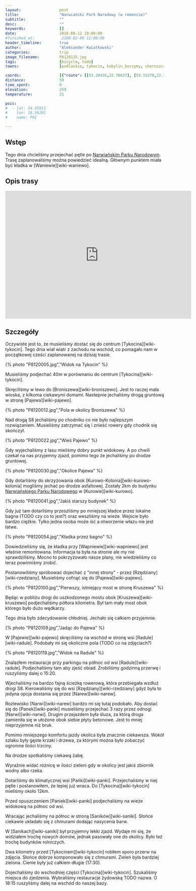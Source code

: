 ```yaml
---
layout:                 post
title:                  "Narwiański Park Narodowy (w remoncie)"
subtitle:               ""
desc:                   ""
keywords:               []
date:                   2018-08-12 19:00:00
#finished_at:            2100-02-09 12:00:00
header_timeline:        true
author:                 "Aleksander Kwiatkowski"
categories:             trip
image_filename:         P8120135.jpg
tags:                   [bicycle, todo]
towns:                  [podlaskie, tykocin, kobylin_borzymy, choroszcz]

coords:                 [{"route": [[53.20435,22.76637], [53.15270,22.74989], [53.11779,22.77873], [53.10481,22.79555], [53.11027,22.78182], [53.12953,22.77564], [53.13314,22.80396], [53.14395,22.79864], [53.15280,22.85512], [53.14786,22.87280], [53.12716,22.87743], [53.15548,22.86559], [53.20825,22.78130]], "type": "bicycle"}]
distance:               59
time_spent:             9
elevation:              259
temperature:            21

pois:
#  - lat: 54.45911
#    lon: 18.56281
#    name: POI

---
```


[wiki-narwianski-park]: https://pl.wikipedia.org/wiki/Narwia%C5%84ski_Park_Narodowy

## Wstęp

Tego dnia chcieliśmy przejechać pętle po
[Narwiańskim Parku Narodowym][wiki-narwianski-park]. Trasę zaplanowaliśmy można
powiedzieć idealną. Głównym punktem miała być kładka w [Waniewie][wiki-waniewo].

## Opis trasy

<iframe height='405' width='590' frameborder='0' allowtransparency='true' scrolling='no' src='https://www.strava.com/activities/1767934537/embed/04a8408b5a8f757d19dc25b1fefad6374e752116'></iframe>

## Szczegóły

Oczywiste jest to, że musieliśmy dostać się do centrum [Tykocina][wiki-tykocin].
Tego dnia wiał wiatr z zachodu na wschód, co pomagało nam w początkowej cześci
zaplanowanej na dzisiaj trasie.

{% photo "P8120005.jpg","Widok na Tykocin" %}

Musieliśmy podjechać 40m w porównaniu do centrum [Tykocina][wiki-tykocin].

Skręciliśmy w lewo do [Broniszewa][wiki-broniszewo]. Jest to raczej mała wioska,
z kilkoma ciekawymi domami. Nastepnie jechaliśmy drogą gruntową w
stronę [Pajewa][wiki-pajewo].

{% photo "P8120012.jpg","Pola w okolicy Broniszewa" %}

Nad drogą S8 jechaliśmy po chodniku co nie było najlepszym rozwiązaniem.
Musieliśmy zatrzymać się i znieść rowery gdy chodnik się skończył.

{% photo "P8120022.jpg","Wieś Pajewo" %}

Gdy wyjechaliśmy z lasu mieliśmy dobry punkt widokowy. A po chwili czekał na nas
przyjemny zjazd, pomimo tego że jechaliśmy po drodze gruntowej.

{% photo "P8120030.jpg","Okolice Pajewa" %}

Gdy dotarliśmy do skrzyżowania obok [Kurowo-Kolonia][wiki-kurowo-kolonia]
mogliśmy jechać po drodze asfaltowej. Zostały 2km do budynku
[Narwiańskiego Parku Narodowego][wiki-narwianski-park] w
[Kurowie][wiki-kurowo].

{% photo "P8120041.jpg","Jakiś starszy budynek" %}

Gdy już tam dotarliśmy przeszliśmy po mniejszej kładce przez
lokalne bagna (TODO czy co to jest?) oraz weszliśmy na wieże. Wejście było bardzo
ciężkie. Tylko jedna osoba może iść a otworzenie włazu nie jest łatwe.

{% photo "P8120054.jpg","Kładka przez bagno" %}

Dowiedzieliśmy się, że kładka przy [Wapniewie][wiki-wapniewo] jest właśnie
remontowana. Informacja ta była na stronie ale my nie sprawdziliśmy.
Mocno to pokrzyżowało nasze plany, nie wiedzieliśmy co teraz powinniśmy zrobić.

Postanowiliśmy spróbować dojechać z "innej strony" - przez [Rzędziany][wiki-rzedziany].
Musieliśmy cofnąć się do [Pajewa][wiki-pajewo].

{% photo "P8120100.jpg","Pierwszy, istniejący most w stronę Kruszewa" %}

Będąc w pobliżu drogi do uszkodzonego mostu obok [Kruszewa][wiki-kruszewo]
podjechaliśmy półtora kilometra. Był tam mały most obok którego było
dużo wędkarzy.

Tego dnia było zdecydowanie chłodniej. Jechało się całkiem przyjemnie.

{% photo "P8120109.jpg","Jadąc do Pajewa" %}

W [Pajewie][wiki-pajewo] skręciliśmy na wschód w stronę wsi [Radule][wiki-radule].
Podobały mi się okoliczne pola (TODO co na zdjęciach?)

{% photo "P8120119.jpg","Widok na Radule" %}

Znalazłem restauracje przy parkingu na północ od wsi [Radule][wiki-radule].
Podjechaliśmy tam aby zjeść obiad. Zrobiliśmy godzinną przerwę i ruszyliśmy dalej
o 15:20.

Wjechaliśmy na bardzo fajną ścieżkę rowerową, która przebiegała wzdłuż drogi S8.
Kierowaliśmy się do wsi [Rzędziany][wiki-rzedziany] gdyż była to jedyna opcja dostania się
przez [Narew][wiki-narew].

Rozlewisko [Narwi][wiki-narew] bardzo mi się tutaj podobało. Aby dostać się do
[Panek][wiki-panki] musieliśmy przejechać 3 razy przez odnogi
[Narwi][wiki-narwi]. Drugim przejazdem była śluza, za którą droga zamieniła się
w ułożone obok siebie płyty betonowe. Jest to mniej nieprzyjemne niż
bruk.

Pomimo mniejszego komfortu jazdy okolica była znacznie ciekawsza. Wokół szlaku
były gęste krzaki i drzewa, za którymi można było zobaczyć ogromne ilości trzciny.

Na drodze spotkaliśmy ciekawą żabę.

Wyraźnie widać różnicę w ilości zieleni gdy w okolicy jest jakiś zbiornik wodny
albo rzeka.

Dotarliśmy do klimatycznej wsi [Pańki][wiki-panki]. Przejechaliśmy w niej pętle
i postanowiłem, że lepiej już wraca. Do [Tykocina][wiki-tykocin] mieliśmy około 12km.

Przed opuszczeniem [Paniek][wiki-panki] podjechaliśmy na wieże widokową
na północ od wsi.

Wracając jechaliśmy na północ w stroną [Saników][wiki-saniki].
Słońce ciekawie układało się z chmurami dodając nasycenia barw.

W [Sanikach][wiki-saniki] był przyjemny lekki zjazd. Wydaje mi się, że
widziałem trochę nowych domów, jednak pasowały one do okolicy. Było też trochę
budynków rolniczych.

Dwa kilometry przed [Tykocinem][wiki-tykocin] robiłem sporo przerw na zdjęcia.
Słońce dobrze komponowało się z chmurami. Zieleń była bardziej zielona.
Cienie były już całkiem długie (17:30).

Dojechaliśmy do wschodniej części [Tykocina][wiki-tykocin]. Szukaliśmy miejsca
do zjedzenia. Wybraliśmy restauracje żydowską TODO nazwa.
O 18:15 ruszyliśmy dalej na wschód do naszej bazy.
